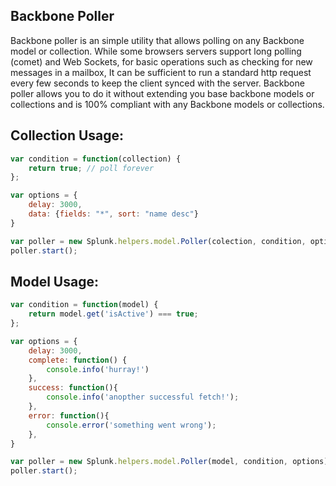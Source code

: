 Backbone Poller
----------
Backbone poller is an simple utility that allows polling on any Backbone model or collection.
While some browsers servers support long polling (comet) and Web Sockets, for basic operations such as checking for new messages in a mailbox,
It can be sufficient to run a standard http request every few seconds to keep the client synced with the server.
Backbone poller allows you to do it without extending you base backbone models or collections and is 100% compliant with any Backbone models or collections.

Collection Usage:
-------
``` javascript
var condition = function(collection) {
    return true; // poll forever
};

var options = {
    delay: 3000,
    data: {fields: "*", sort: "name desc"}
}

var poller = new Splunk.helpers.model.Poller(colection, condition, options);
poller.start();
```


Model Usage:
-------
``` javascript
var condition = function(model) {
    return model.get('isActive') === true;
};

var options = {
    delay: 3000,
    complete: function() { 
        console.info('hurray!')
    },
    success: function(){ 
        console.info('anopther successful fetch!');
    }, 
    error: function(){ 
        console.error('something went wrong');
    },
}

var poller = new Splunk.helpers.model.Poller(model, condition, options);
poller.start();
```
